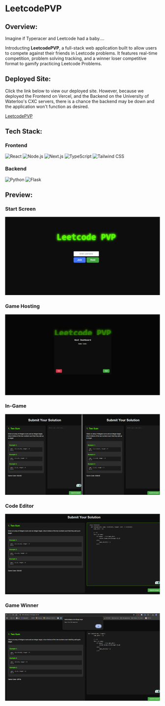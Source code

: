 # LeetcodePVP

## Overview: 
Imagine if Typeracer and Leetcode had a baby....

Introducting **LeetcodePVP**, a full-stack web application built to allow users to compete against their friends in Leetcode problems. 
It features real-time competition, problem solving tracking, and a winner loser competitive format to gamify practicing Leetcode Problems.


## Deployed Site:
Click the link below to view our deployed site. However, because we deployed the Frontend on Vercel, and the Backend on the University of Waterloo's
CXC servers, there is a chance the backend may be down and the application won't function as desired. 

[LeetcodePVP](https://leetcodepvp.vercel.app/)

## Tech Stack:
### Frontend
![React](https://img.shields.io/badge/React-20232A?style=for-the-badge&logo=react&logoColor=61DAFB)
![Node.js](https://img.shields.io/badge/Node.js-43853D?style=for-the-badge&logo=node.js&logoColor=white)
![Next.js](https://img.shields.io/badge/Next.js-000000?style=for-the-badge&logo=nextdotjs&logoColor=white)
![TypeScript](https://img.shields.io/badge/TypeScript-007ACC?style=for-the-badge&logo=typescript&logoColor=white)
![Tailwind CSS](https://img.shields.io/badge/Tailwind_CSS-38B2AC?style=for-the-badge&logo=tailwind-css&logoColor=white)

### Backend
![Python](https://img.shields.io/badge/Python-3776AB?style=for-the-badge&logo=python&logoColor=white)
![Flask](https://img.shields.io/badge/Flask-000000?style=for-the-badge&logo=flask&logoColor=white)

## Preview:
### Start Screen
![Start Screen](https://raw.githubusercontent.com/brian-fu/LeetcodePVP/master/Frontend/screenshots/startscreen.png)
### Game Hosting
![Game Hosting](https://raw.githubusercontent.com/brian-fu/LeetcodePVP/master/Frontend/screenshots/gamehosting.png)
### In-Game
![In Game (POV 1 : POV 2)](https://raw.githubusercontent.com/brian-fu/LeetcodePVP/master/Frontend/screenshots/ingame.png)
### Code Editor
![Code Editor](https://raw.githubusercontent.com/brian-fu/LeetcodePVP/master/Frontend/screenshots/codeeditor.png)
### Game Winner
![Game Winner](https://raw.githubusercontent.com/brian-fu/LeetcodePVP/master/Frontend/screenshots/gamewinner.png)

